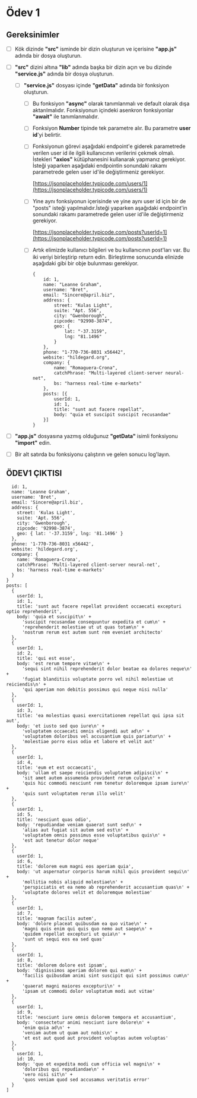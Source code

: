 

# Ödev 1

## Gereksinimler
- [ ] Kök dizinde **"src"** isminde bir dizin oluşturun ve içerisine **"app.js"** adında bir dosya oluşturun.
  
- [ ] **"src"** dizini altına **"lib"** adında başka bir dizin açın ve bu dizinde **"service.js"** adında bir dosya oluşturun.
  - [ ] **"service.js"** dosyası içinde **"getData"** adında bir fonksiyon oluşturun.
    - [ ] Bu fonksiyon **"async"** olarak tanımlanmalı ve default olarak dışa aktarılmalıdır. Fonksiyonun içindeki asenkron fonksiyonlar **"await"** ile tanımlanmalıdır.
    - [ ] Fonksiyon **Number** tipinde tek parametre alır. Bu parametre **user id**'yi belirtir.
    - [ ] Fonksiyonun görevi aşağıdaki endpoint'e giderek parametrede verilen user id ile ilgili kullanıcının verilerini çekmek olmalı. İstekleri **"axios"** kütüphanesini kullanarak yapmanız gerekiyor. İsteği yaparken aşağıdaki endpointin sonundaki rakamı parametrede gelen user id'ile değiştirmeniz gerekiyor.

		 [https://jsonplaceholder.typicode.com/users/1](https://jsonplaceholder.typicode.com/users/1)

	- [ ] Yine aynı fonksiyonun içerisinde ve yine aynı user id için bir de "posts" isteği yapılmalıdır.İsteği yaparken aşağıdaki endpoint'in sonundaki rakamı parametrede gelen user id'ile değiştirmeniz gerekiyor.

		[https://jsonplaceholder.typicode.com/posts?userId=1](https://jsonplaceholder.typicode.com/posts?userId=1)

	- [ ] Artık elimizde kullanıcı bilgileri ve bu kullanıcının post'ları var. Bu iki veriyi birleştirip return edin. Birleştirme sonucunda elinizde aşağıdaki gibi bir obje bulunması gerekiyor.

		```
		{
			id: 1,
			name: "Leanne Graham",
			username: "Bret",
			email: "Sincere@april.biz",
			address: {
				street: "Kulas Light",
				suite: "Apt. 556",
				city: "Gwenborough",
				zipcode: "92998-3874",
				geo: {
					lat: "-37.3159",
					lng: "81.1496"
				}
			},
			phone: "1-770-736-8031 x56442",
			website: "hildegard.org",
			company: {
				name: "Romaguera-Crona",
				catchPhrase: "Multi-layered client-server neural-net",
				bs: "harness real-time e-markets"
			},
			posts: [{
				userId: 1,
				id: 1,
				title: "sunt aut facere repellat",
				body: "quia et suscipit suscipit recusandae"
			}]
		}
		```


- [ ] **"app.js"** dosyasına yazmış olduğunuz **"getData"** isimli fonksiyonu **"import"** edin.
- [ ] Bir alt satırda bu fonksiyonu çalıştırın ve gelen sonucu log'layın.

## ÖDEV1 ÇIKTISI
``` users: {
  id: 1,
  name: 'Leanne Graham',
  username: 'Bret',
  email: 'Sincere@april.biz',
  address: {
    street: 'Kulas Light',
    suite: 'Apt. 556',
    city: 'Gwenborough',
    zipcode: '92998-3874',
    geo: { lat: '-37.3159', lng: '81.1496' }
  },
  phone: '1-770-736-8031 x56442',
  website: 'hildegard.org',
  company: {
    name: 'Romaguera-Crona',
    catchPhrase: 'Multi-layered client-server neural-net',
    bs: 'harness real-time e-markets'
  }
}
posts: [
  {
    userId: 1,
    id: 1,
    title: 'sunt aut facere repellat provident occaecati excepturi optio reprehenderit',
    body: 'quia et suscipit\n' +
      'suscipit recusandae consequuntur expedita et cum\n' +
      'reprehenderit molestiae ut ut quas totam\n' +
      'nostrum rerum est autem sunt rem eveniet architecto'
  },
  {
    userId: 1,
    id: 2,
    title: 'qui est esse',
    body: 'est rerum tempore vitae\n' +
      'sequi sint nihil reprehenderit dolor beatae ea dolores neque\n' +
      'fugiat blanditiis voluptate porro vel nihil molestiae ut reiciendis\n' +
      'qui aperiam non debitis possimus qui neque nisi nulla'
  },
  {
    userId: 1,
    id: 3,
    title: 'ea molestias quasi exercitationem repellat qui ipsa sit aut',
    body: 'et iusto sed quo iure\n' +
      'voluptatem occaecati omnis eligendi aut ad\n' +
      'voluptatem doloribus vel accusantium quis pariatur\n' +
      'molestiae porro eius odio et labore et velit aut'
  },
  {
    userId: 1,
    id: 4,
    title: 'eum et est occaecati',
    body: 'ullam et saepe reiciendis voluptatem adipisci\n' +
      'sit amet autem assumenda provident rerum culpa\n' +
      'quis hic commodi nesciunt rem tenetur doloremque ipsam iure\n' +
      'quis sunt voluptatem rerum illo velit'
  },
  {
    userId: 1,
    id: 5,
    title: 'nesciunt quas odio',
    body: 'repudiandae veniam quaerat sunt sed\n' +
      'alias aut fugiat sit autem sed est\n' +
      'voluptatem omnis possimus esse voluptatibus quis\n' +
      'est aut tenetur dolor neque'
  },
  {
    userId: 1,
    id: 6,
    title: 'dolorem eum magni eos aperiam quia',
    body: 'ut aspernatur corporis harum nihil quis provident sequi\n' +
      'mollitia nobis aliquid molestiae\n' +
      'perspiciatis et ea nemo ab reprehenderit accusantium quas\n' +
      'voluptate dolores velit et doloremque molestiae'
  },
  {
    userId: 1,
    id: 7,
    title: 'magnam facilis autem',
    body: 'dolore placeat quibusdam ea quo vitae\n' +
      'magni quis enim qui quis quo nemo aut saepe\n' +
      'quidem repellat excepturi ut quia\n' +
      'sunt ut sequi eos ea sed quas'
  },
  {
    userId: 1,
    id: 8,
    title: 'dolorem dolore est ipsam',
    body: 'dignissimos aperiam dolorem qui eum\n' +
      'facilis quibusdam animi sint suscipit qui sint possimus cum\n' +
      'quaerat magni maiores excepturi\n' +
      'ipsam ut commodi dolor voluptatum modi aut vitae'
  },
  {
    userId: 1,
    id: 9,
    title: 'nesciunt iure omnis dolorem tempora et accusantium',
    body: 'consectetur animi nesciunt iure dolore\n' +
      'enim quia ad\n' +
      'veniam autem ut quam aut nobis\n' +
      'et est aut quod aut provident voluptas autem voluptas'
  },
  {
    userId: 1,
    id: 10,
    body: 'quo et expedita modi cum officia vel magni\n' +
      'doloribus qui repudiandae\n' +
      'vero nisi sit\n' +
      'quos veniam quod sed accusamus veritatis error'
  }
]


```
